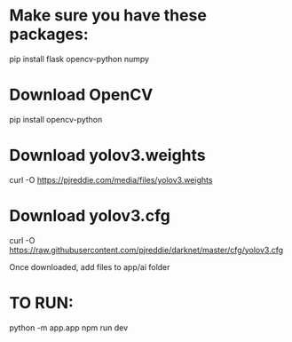# Make sure you have these packages:
pip install flask opencv-python numpy

# Download OpenCV
pip install opencv-python

# Download yolov3.weights
curl -O https://pjreddie.com/media/files/yolov3.weights

# Download yolov3.cfg
curl -O https://raw.githubusercontent.com/pjreddie/darknet/master/cfg/yolov3.cfg

Once downloaded, add files to app/ai folder  

# TO RUN: 
python -m app.app
npm run dev
